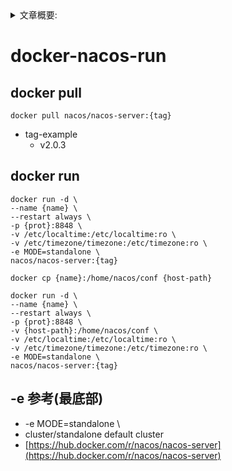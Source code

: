 <details>
<summary>文章概要:</summary>
<pre hidden>
information:
    author: jie6mm
    title: docker-nacos-run
    desc:
    type: docker/nacos
    tags:
        - docker
        - nacos
    series: docker-run
    date: 2021-06-01 14:38:00
</pre>
</details>

# docker-nacos-run

## docker pull
    
```shell
docker pull nacos/nacos-server:{tag}
```

* tag-example
    * v2.0.3

    
## docker run
```shell
docker run -d \
--name {name} \
--restart always \
-p {prot}:8848 \
-v /etc/localtime:/etc/localtime:ro \
-v /etc/timezone/timezone:/etc/timezone:ro \
-e MODE=standalone \
nacos/nacos-server:{tag}
```

```shell
docker cp {name}:/home/nacos/conf {host-path}
```

```shell
docker run -d \
--name {name} \
--restart always \
-p {prot}:8848 \
-v {host-path}:/home/nacos/conf \
-v /etc/localtime:/etc/localtime:ro \
-v /etc/timezone/timezone:/etc/timezone:ro \
-e MODE=standalone \
nacos/nacos-server:{tag}
```

## -e 参考(最底部)
* -e MODE=standalone \
* cluster/standalone default cluster
* [https://hub.docker.com/r/nacos/nacos-server](https://hub.docker.com/r/nacos/nacos-server)
